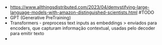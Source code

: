 * https://www.allthingsdistributed.com/2023/04/demystifying-large-language-models-with-amazon-distinguished-scientists.html #TODO
* GPT (Generative PreTraining) 
* Transformers - preprocess text inputs as embeddings > enviados para encoders, que capturam informação contextual, usadas pelo decoder para emitir texto
* 